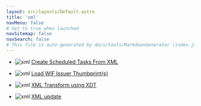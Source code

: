 ```yaml
---
layout: src/layouts/Default.astro
title: 'xml'
navMenu: false
# Set to true when launched
navSitemap: false
navSearch: false
# This file is auto-generated by docs/tools/MarkdownGenerator (index.js)
---
```


<ul>

<li>

![xml](https://i.octopus.com/library/step-templates/xml.png) [Create Scheduled Tasks From XML](/integrations/xml/create-scheduled-tasks-from-xml)

</li>
        
<li>

![xml](https://i.octopus.com/library/step-templates/xml.png) [Load WIF Issuer Thumbprint(s)](/integrations/xml/load-wif-issuer-thumbprints)

</li>
        
<li>

![xml](https://i.octopus.com/library/step-templates/xml.png) [XML Transform using XDT](/integrations/xml/xml-transform-using-xdt)

</li>
        
<li>

![xml](https://i.octopus.com/library/step-templates/xml.png) [XML update](/integrations/xml/xml-update)

</li>
        
</ul>
